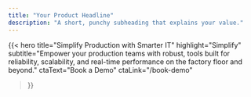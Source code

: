 ```yaml
---
title: "Your Product Headline"
description: "A short, punchy subheading that explains your value."
---
```

{{< hero
  title="Simplify Production with Smarter IT"
  highlight="Simplify"
  subtitle="Empower your production teams with robust, tools built for reliability, scalability, and real-time performance on the factory floor and beyond."
  ctaText="Book a Demo"
  ctaLink="/book-demo"
>}}

